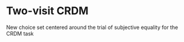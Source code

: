 # Two-visit CRDM

New choice set centered around the trial of subjective equality for the CRDM task




